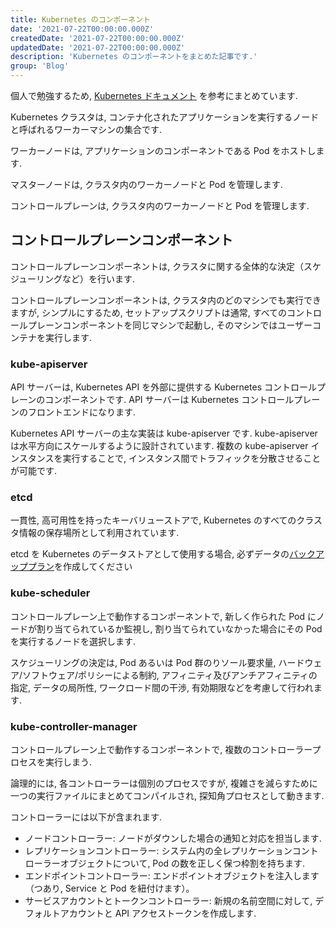 ```yaml
---
title: Kubernetes のコンポーネント
date: '2021-07-22T00:00:00.000Z'
createdDate: '2021-07-22T00:00:00.000Z'
updatedDate: '2021-07-22T00:00:00.000Z'
description: 'Kubernetes のコンポーネントをまとめた記事です.'
group: 'Blog'
---
```


個人で勉強するため, [Kubernetes ドキュメント](https://kubernetes.io/ja/docs/concepts/overview/components/) を参考にまとめています.

Kubernetes クラスタは, コンテナ化されたアプリケーションを実行するノードと呼ばれるワーカーマシンの集合です.

ワーカーノードは, アプリケーションのコンポーネントである Pod をホストします.

マスターノードは, クラスタ内のワーカーノードと Pod を管理します.

コントロールプレーンは, クラスタ内のワーカーノードと Pod を管理します.

## コントロールプレーンコンポーネント

コントロールプレーンコンポーネントは, クラスタに関する全体的な決定（スケジューリングなど）を行います.

コントロールプレーンコンポーネントは, クラスタ内のどのマシンでも実行できますが, シンプルにするため, セットアップスクリプトは通常, すべてのコントロールプレーンコンポーネントを同じマシンで起動し, そのマシンではユーザーコンテナを実行します.

### kube-apiserver

API サーバーは, Kubernetes API を外部に提供する Kubernetes コントロールプレーンのコンポーネントです.
API サーバーは Kubernetes コントロールプレーンのフロントエンドになります.

Kubernetes API サーバーの主な実装は kube-apiserver です.
kube-apiserver は水平方向にスケールするように設計されています.
複数の kube-apiserver インスタンスを実行することで, インスタンス間でトラフィックを分散させることが可能です.

### etcd

一貫性, 高可用性を持ったキーバリューストアで, Kubernetes のすべてのクラスタ情報の保存場所として利用されています.

etcd を Kubernetes のデータストアとして使用する場合, 必ずデータの[バックアッププラン](https://kubernetes.io/docs/tasks/administer-cluster/configure-upgrade-etcd/#backing-up-an-etcd-cluster)を作成してください

### kube-scheduler

コントロールプレーン上で動作するコンポーネントで, 新しく作られた Pod にノードが割り当てられているか監視し, 割り当てられていなかった場合にその Pod を実行するノードを選択します.

スケジューリングの決定は, Pod あるいは Pod 群のりソール要求量, ハードウェア/ソフトウェア/ポリシーによる制約, アフィニティ及びアンチアフィニティの指定, データの局所性, ワークロード間の干渉, 有効期限などを考慮して行われます.

### kube-controller-manager

コントロールプレーン上で動作するコンポーネントで, 複数のコントローラープロセスを実行しまう.

論理的には, 各コントローラーは個別のプロセスですが, 複雑さを減らすために一つの実行ファイルにまとめてコンパイルされ, 探知角プロセスとして動きます.

コントローラーには以下が含まれます.
- ノードコントローラー: ノードがダウンした場合の通知と対応を担当します.
- レプリケーションコントローラー: システム内の全レプリケーションコントローラーオブジェクトについて, Pod の数を正しく保つ枠割を持ちます.
- エンドポイントコントローラー: エンドポイントオブジェクトを注入します（つあり, Service と Pod を紐付けます）。
- サービスアカウントとトークンコントローラー: 新規の名前空間に対して, デフォルトアカウントと API アクセストークンを作成します.

